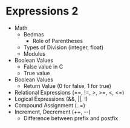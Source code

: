 # Expressions 2

* Math
    * Bedmas
        * Role of Parentheses
    * Types of Division (integer, float)
    * Modulus
* Boolean Values
    * False value in C
    * True value
* Boolean Values
    * Return Value (0 for false, 1 for true)
* Relational Expressions (==, !=, >, >=, <, <=)
* Logical Expressions (&&, ||, !)
* Compound Assignment (..=)
* Increment, Decrement (++, --)
    * Difference between prefix and postfix